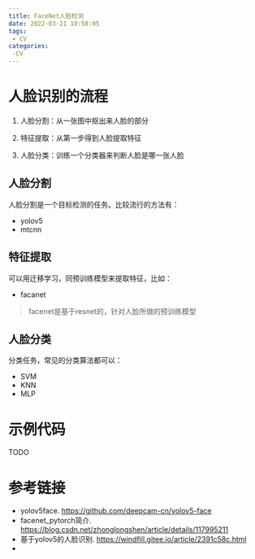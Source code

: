 ```yaml
---
title: FaceNet人脸检测
date: 2022-03-21 10:58:05
tags:
 - CV
categories:
 -CV
---
```


# 人脸识别的流程

1. 人脸分割：从一张图中抠出来人脸的部分

2. 特征提取：从第一步得到人脸提取特征

3. 人脸分类：训练一个分类器来判断人脸是哪一张人脸

## 人脸分割

人脸分割是一个目标检测的任务。比较流行的方法有：
- yolov5
- mtcnn

## 特征提取

可以用迁移学习，同预训练模型来提取特征，比如：
- facanet

> facenet是基于resnet的，针对人脸所做的预训练模型

## 人脸分类

分类任务，常见的分类算法都可以：

- SVM
- KNN
- MLP


# 示例代码

TODO

# 参考链接
- yolov5face. https://github.com/deepcam-cn/yolov5-face
- facenet_pytorch简介. https://blog.csdn.net/zhonglongshen/article/details/117995211
- 基于yolov5的人脸识别. https://windfill.gitee.io/article/2391c58c.html
- 

